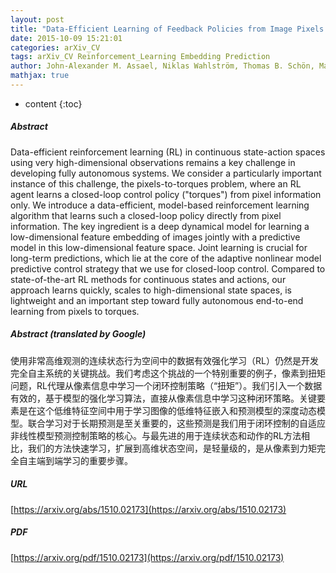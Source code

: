 ```yaml
---
layout: post
title: "Data-Efficient Learning of Feedback Policies from Image Pixels using Deep Dynamical Models"
date: 2015-10-09 15:21:01
categories: arXiv_CV
tags: arXiv_CV Reinforcement_Learning Embedding Prediction
author: John-Alexander M. Assael, Niklas Wahlström, Thomas B. Schön, Marc Peter Deisenroth
mathjax: true
---
```


* content
{:toc}

##### Abstract
Data-efficient reinforcement learning (RL) in continuous state-action spaces using very high-dimensional observations remains a key challenge in developing fully autonomous systems. We consider a particularly important instance of this challenge, the pixels-to-torques problem, where an RL agent learns a closed-loop control policy ("torques") from pixel information only. We introduce a data-efficient, model-based reinforcement learning algorithm that learns such a closed-loop policy directly from pixel information. The key ingredient is a deep dynamical model for learning a low-dimensional feature embedding of images jointly with a predictive model in this low-dimensional feature space. Joint learning is crucial for long-term predictions, which lie at the core of the adaptive nonlinear model predictive control strategy that we use for closed-loop control. Compared to state-of-the-art RL methods for continuous states and actions, our approach learns quickly, scales to high-dimensional state spaces, is lightweight and an important step toward fully autonomous end-to-end learning from pixels to torques.

##### Abstract (translated by Google)
使用非常高维观测的连续状态行为空间中的数据有效强化学习（RL）仍然是开发完全自主系统的关键挑战。我们考虑这个挑战的一个特别重要的例子，像素到扭矩问题，RL代理从像素信息中学习一个闭环控制策略（“扭矩”）。我们引入一个数据有效的，基于模型的强化学习算法，直接从像素信息中学习这种闭环策略。关键要素是在这个低维特征空间中用于学习图像的低维特征嵌入和预测模型的深度动态模型。联合学习对于长期预测是至关重要的，这些预测是我们用于闭环控制的自适应非线性模型预测控制策略的核心。与最先进的用于连续状态和动作的RL方法相比，我们的方法快速学习，扩展到高维状态空间，是轻量级的，是从像素到力矩完全自主端到端学习的重要步骤。

##### URL
[https://arxiv.org/abs/1510.02173](https://arxiv.org/abs/1510.02173)

##### PDF
[https://arxiv.org/pdf/1510.02173](https://arxiv.org/pdf/1510.02173)

